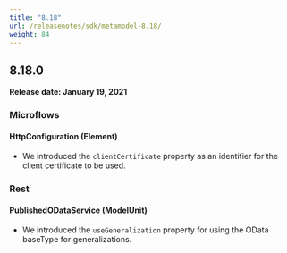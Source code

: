 ```yaml
---
title: "8.18"
url: /releasenotes/sdk/metamodel-8.18/
weight: 84
---
```


## 8.18.0

**Release date: January 19, 2021**

### Microflows

#### HttpConfiguration (Element)

* We introduced the `clientCertificate` property as an identifier for the client certificate to be used.

### Rest

#### PublishedODataService (ModelUnit)

* We introduced the `useGeneralization` property for using the OData baseType for generalizations.
